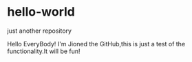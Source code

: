 # hello-world
just another repository

Hello EveryBody!
I'm Jioned the GitHub,this is just a test of the functionality.It will be fun!
